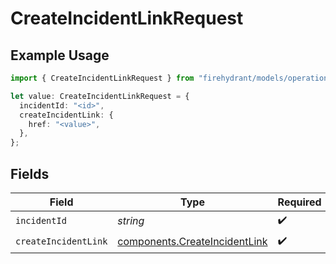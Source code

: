 # CreateIncidentLinkRequest

## Example Usage

```typescript
import { CreateIncidentLinkRequest } from "firehydrant/models/operations";

let value: CreateIncidentLinkRequest = {
  incidentId: "<id>",
  createIncidentLink: {
    href: "<value>",
  },
};
```

## Fields

| Field                                                                          | Type                                                                           | Required                                                                       | Description                                                                    |
| ------------------------------------------------------------------------------ | ------------------------------------------------------------------------------ | ------------------------------------------------------------------------------ | ------------------------------------------------------------------------------ |
| `incidentId`                                                                   | *string*                                                                       | :heavy_check_mark:                                                             | N/A                                                                            |
| `createIncidentLink`                                                           | [components.CreateIncidentLink](../../models/components/createincidentlink.md) | :heavy_check_mark:                                                             | N/A                                                                            |